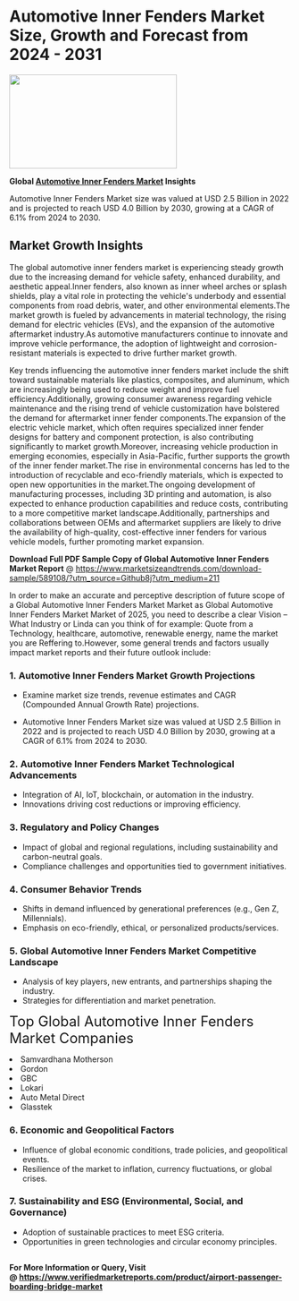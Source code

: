 <H1>Automotive Inner Fenders Market Size, Growth and Forecast from 2024 - 2031</H1><img class="aligncenter size-medium wp-image-584254" src="https://thirdeyenews.in/wp-content/uploads/2024/09/Global-Market-Research-300x168.jpeg" alt="" width="300" height="168" /><p><strong>Global&nbsp;<a href="https://www.marketsizeandtrends.com/download-sample/589108/?utm_source=Github8j?utm_medium=211">Automotive Inner Fenders Market</a> Insights</strong></p><p>Automotive Inner Fenders Market size was valued at USD 2.5 Billion in 2022 and is projected to reach USD 4.0 Billion by 2030, growing at a CAGR of 6.1% from 2024 to 2030.</p><p><h2>Market Growth Insights</h2> <p>The global automotive inner fenders market is experiencing steady growth due to the increasing demand for vehicle safety, enhanced durability, and aesthetic appeal.Inner fenders, also known as inner wheel arches or splash shields, play a vital role in protecting the vehicle's underbody and essential components from road debris, water, and other environmental elements.The market growth is fueled by advancements in material technology, the rising demand for electric vehicles (EVs), and the expansion of the automotive aftermarket industry.As automotive manufacturers continue to innovate and improve vehicle performance, the adoption of lightweight and corrosion-resistant materials is expected to drive further market growth.</p> <p>Key trends influencing the automotive inner fenders market include the shift toward sustainable materials like plastics, composites, and aluminum, which are increasingly being used to reduce weight and improve fuel efficiency.Additionally, growing consumer awareness regarding vehicle maintenance and the rising trend of vehicle customization have bolstered the demand for aftermarket inner fender components.The expansion of the electric vehicle market, which often requires specialized inner fender designs for battery and component protection, is also contributing significantly to market growth.Moreover, increasing vehicle production in emerging economies, especially in Asia-Pacific, further supports the growth of the inner fender market.The rise in environmental concerns has led to the introduction of recyclable and eco-friendly materials, which is expected to open new opportunities in the market.The ongoing development of manufacturing processes, including 3D printing and automation, is also expected to enhance production capabilities and reduce costs, contributing to a more competitive market landscape.Additionally, partnerships and collaborations between OEMs and aftermarket suppliers are likely to drive the availability of high-quality, cost-effective inner fenders for various vehicle models, further promoting market expansion.</p> <p><span class=""><strong>Download Full PDF Sample Copy of Global Automotive Inner Fenders Market Report</strong> @ <a href="https://www.marketsizeandtrends.com/download-sample/589108/?utm_source=Github8j?utm_medium=211" target="_blank">https://www.marketsizeandtrends.com/download-sample/589108/?utm_source=Github8j?utm_medium=211</a></span></p><p>In order to make an accurate and perceptive description of future scope of a Global&nbsp;Automotive Inner Fenders Market Market as Global&nbsp;Automotive Inner Fenders Market Market of 2025, you need to describe a clear Vision &ndash; What Industry or Linda can you think of for example: Quote from a Technology, healthcare, automotive, renewable energy, name the market you are Reffering to.However, some general trends and factors usually impact market reports and their future outlook include:</p><h3>1.&nbsp;<strong>Automotive Inner Fenders Market Growth Projections</strong></h3><ul><li>Examine market size trends, revenue estimates and CAGR (Compounded Annual Growth Rate) projections.</li><li><p>Automotive Inner Fenders Market size was valued at USD 2.5 Billion in 2022 and is projected to reach USD 4.0 Billion by 2030, growing at a CAGR of 6.1% from 2024 to 2030.</p></li></ul><h3>2.&nbsp;<strong>Automotive Inner Fenders Market Technological Advancements</strong></h3><ul><li>Integration of AI, IoT, blockchain, or automation in the industry.</li><li>Innovations driving cost reductions or improving efficiency.</li></ul><h3>3.&nbsp;<strong>Regulatory and Policy Changes</strong></h3><ul><li>Impact of global and regional regulations, including sustainability and carbon-neutral goals.</li><li>Compliance challenges and opportunities tied to government initiatives.</li></ul><h3>4.&nbsp;<strong>Consumer Behavior Trends</strong></h3><ul><li>Shifts in demand influenced by generational preferences (e.g., Gen Z, Millennials).</li><li>Emphasis on eco-friendly, ethical, or personalized products/services.</li></ul><h3>5.&nbsp;<strong>Global Automotive Inner Fenders Market Competitive Landscape</strong></h3><ul><li>Analysis of key players, new entrants, and partnerships shaping the industry.</li><li>Strategies for differentiation and market penetration.</li></ul><p data-pm-slice="1 1 []"><span style="color: inherit; font-family: inherit; font-size: 25px;">Top Global Automotive Inner Fenders Market Companies</span></p><div class="" data-test-id=""><p><li>Samvardhana Motherson</li><li> Gordon</li><li> GBC</li><li> Lokari</li><li> Auto Metal Direct</li><li> Glasstek</li></p></div><h3>6.&nbsp;<strong>Economic and Geopolitical Factors</strong></h3><ul><li>Influence of global economic conditions, trade policies, and geopolitical events.</li><li>Resilience of the market to inflation, currency fluctuations, or global crises.</li></ul><h3>7.&nbsp;<strong>Sustainability and ESG (Environmental, Social, and Governance)</strong></h3><ul><li>Adoption of sustainable practices to meet ESG criteria.</li><li>Opportunities in green technologies and circular economy principles.</li></ul><h2><strong style="font-size: 14px;">For More Information or Query, Visit @&nbsp;</strong><a style="background-color: #ffffff; font-size: 14px;" href="https://www.marketsizeandtrends.com/report/automotive-inner-fenders-market/" target="_blank">https://www.verifiedmarketreports.com/product/airport-passenger-boarding-bridge-market</a></h2>